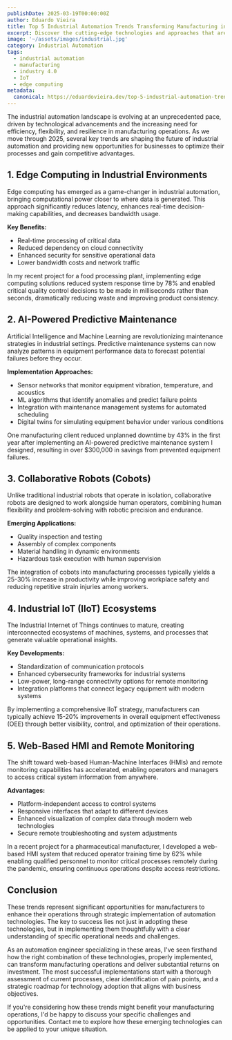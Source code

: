 ```yaml
---
publishDate: 2025-03-19T00:00:00Z
author: Eduardo Vieira
title: Top 5 Industrial Automation Trends Transforming Manufacturing in 2025
excerpt: Discover the cutting-edge technologies and approaches that are revolutionizing industrial automation and how they can benefit your manufacturing operations.
image: '~/assets/images/industrial.jpg'
category: Industrial Automation
tags:
  - industrial automation
  - manufacturing
  - industry 4.0
  - IoT
  - edge computing
metadata:
  canonical: https://eduardovieira.dev/top-5-industrial-automation-trends-in-2025
---
```


The industrial automation landscape is evolving at an unprecedented pace, driven by technological advancements and the increasing need for efficiency, flexibility, and resilience in manufacturing operations. As we move through 2025, several key trends are shaping the future of industrial automation and providing new opportunities for businesses to optimize their processes and gain competitive advantages.

## 1. Edge Computing in Industrial Environments

Edge computing has emerged as a game-changer in industrial automation, bringing computational power closer to where data is generated. This approach significantly reduces latency, enhances real-time decision-making capabilities, and decreases bandwidth usage.

**Key Benefits:**

- Real-time processing of critical data
- Reduced dependency on cloud connectivity
- Enhanced security for sensitive operational data
- Lower bandwidth costs and network traffic

In my recent project for a food processing plant, implementing edge computing solutions reduced system response time by 78% and enabled critical quality control decisions to be made in milliseconds rather than seconds, dramatically reducing waste and improving product consistency.

## 2. AI-Powered Predictive Maintenance

Artificial Intelligence and Machine Learning are revolutionizing maintenance strategies in industrial settings. Predictive maintenance systems can now analyze patterns in equipment performance data to forecast potential failures before they occur.

**Implementation Approaches:**

- Sensor networks that monitor equipment vibration, temperature, and acoustics
- ML algorithms that identify anomalies and predict failure points
- Integration with maintenance management systems for automated scheduling
- Digital twins for simulating equipment behavior under various conditions

One manufacturing client reduced unplanned downtime by 43% in the first year after implementing an AI-powered predictive maintenance system I designed, resulting in over $300,000 in savings from prevented equipment failures.

## 3. Collaborative Robots (Cobots)

Unlike traditional industrial robots that operate in isolation, collaborative robots are designed to work alongside human operators, combining human flexibility and problem-solving with robotic precision and endurance.

**Emerging Applications:**

- Quality inspection and testing
- Assembly of complex components
- Material handling in dynamic environments
- Hazardous task execution with human supervision

The integration of cobots into manufacturing processes typically yields a 25-30% increase in productivity while improving workplace safety and reducing repetitive strain injuries among workers.

## 4. Industrial IoT (IIoT) Ecosystems

The Industrial Internet of Things continues to mature, creating interconnected ecosystems of machines, systems, and processes that generate valuable operational insights.

**Key Developments:**

- Standardization of communication protocols
- Enhanced cybersecurity frameworks for industrial systems
- Low-power, long-range connectivity options for remote monitoring
- Integration platforms that connect legacy equipment with modern systems

By implementing a comprehensive IIoT strategy, manufacturers can typically achieve 15-20% improvements in overall equipment effectiveness (OEE) through better visibility, control, and optimization of their operations.

## 5. Web-Based HMI and Remote Monitoring

The shift toward web-based Human-Machine Interfaces (HMIs) and remote monitoring capabilities has accelerated, enabling operators and managers to access critical system information from anywhere.

**Advantages:**

- Platform-independent access to control systems
- Responsive interfaces that adapt to different devices
- Enhanced visualization of complex data through modern web technologies
- Secure remote troubleshooting and system adjustments

In a recent project for a pharmaceutical manufacturer, I developed a web-based HMI system that reduced operator training time by 62% while enabling qualified personnel to monitor critical processes remotely during the pandemic, ensuring continuous operations despite access restrictions.

## Conclusion

These trends represent significant opportunities for manufacturers to enhance their operations through strategic implementation of automation technologies. The key to success lies not just in adopting these technologies, but in implementing them thoughtfully with a clear understanding of specific operational needs and challenges.

As an automation engineer specializing in these areas, I've seen firsthand how the right combination of these technologies, properly implemented, can transform manufacturing operations and deliver substantial returns on investment. The most successful implementations start with a thorough assessment of current processes, clear identification of pain points, and a strategic roadmap for technology adoption that aligns with business objectives.

If you're considering how these trends might benefit your manufacturing operations, I'd be happy to discuss your specific challenges and opportunities. Contact me to explore how these emerging technologies can be applied to your unique situation.

